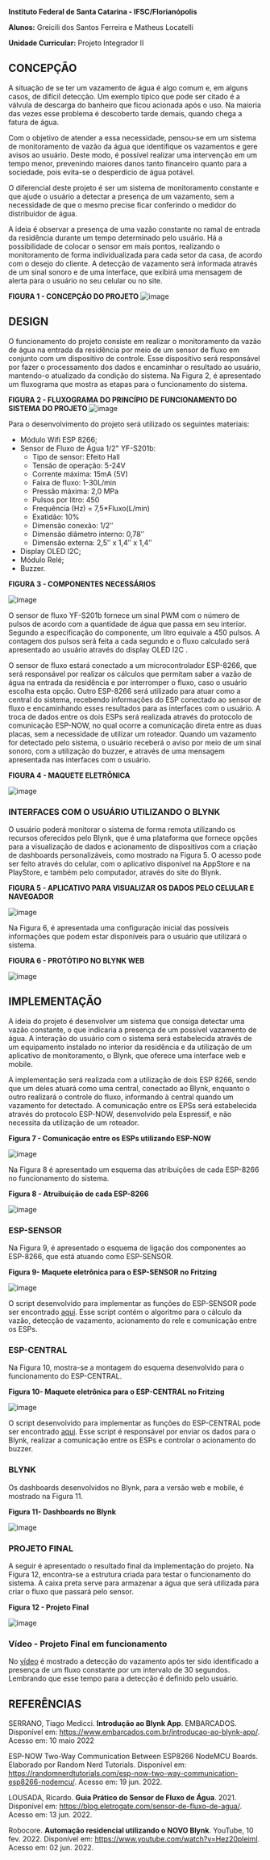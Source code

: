 **Instituto Federal de Santa Catarina - IFSC/Florianópolis**

**Alunos:** Greicili dos Santos Ferreira e Matheus Locatelli

**Unidade Curricular:** Projeto Integrador II

## **CONCEPÇÃO**
A situação de se ter um vazamento de água é algo comum e, em alguns casos, de difícil
detecção. Um exemplo típico que pode ser citado é a válvula de descarga do banheiro que
ficou acionada após o uso. Na maioria das vezes esse problema é descoberto tarde demais,
quando chega a fatura de água.

Com o objetivo de atender a essa necessidade, pensou-se em um sistema de monitoramento
de vazão da água que identifique os vazamentos e gere avisos ao usuário. Deste modo, é
possível realizar uma intervenção em um tempo menor, prevenindo maiores danos tanto
financeiro quanto para a sociedade, pois evita-se o desperdício de água potável.

O diferencial deste projeto é ser um sistema de monitoramento constante e que ajude o
usuário a detectar a presença de um vazamento, sem a necessidade de que o mesmo precise
ficar conferindo o medidor do distribuidor de água.

A ideia é observar a presença de uma vazão constante no ramal de entrada da residência
durante um tempo determinado pelo usuário. Há a possibilidade de colocar o sensor em mais
pontos, realizando o monitoramento de forma individualizada para cada setor da casa, de
acordo com o desejo do cliente. A detecção de vazamento será informada através de um sinal
sonoro e de uma interface, que exibirá uma mensagem de alerta para o usuário no seu celular ou no site.


**FIGURA 1 - CONCEPÇÃO DO PROJETO**
![image](https://github.com/Greicili/PI2-Deteccao_vazamento/assets/81031562/b624517c-89d1-40b9-bcfe-cd24b6570c51)


## **DESIGN**
O funcionamento do projeto consiste em realizar o monitoramento da vazão de água na
entrada da residência por meio de um sensor de fluxo em conjunto com um dispositivo de
controle. Esse dispositivo será responsável por fazer o processamento dos dados e
encaminhar o resultado ao usuário, mantendo-o atualizado da condição do sistema. Na Figura
2, é apresentado um fluxograma que mostra as etapas para o funcionamento do sistema.

**FIGURA 2 - FLUXOGRAMA DO PRINCÍPIO DE FUNCIONAMENTO DO SISTEMA DO PROJETO**
![image](https://github.com/Greicili/PI2-Deteccao_vazamento/assets/81031562/3335e96e-5513-4ed9-986f-73d3f027b40e)

Para o desenvolvimento do projeto será utilizado os seguintes materiais:
- Módulo Wifi ESP 8266;
- Sensor de Fluxo de Água 1/2" YF-S201b:
    - Tipo de sensor: Efeito Hall
    - Tensão de operação: 5-24V
    - Corrente máxima: 15mA (5V)
    - Faixa de fluxo: 1-30L/min
    - Pressão máxima: 2,0 MPa
    - Pulsos por litro: 450
    - Frequência (Hz) = 7,5*Fluxo(L/min)
    - Exatidão: 10%
    - Dimensão conexão: 1/2ʺ
    - Dimensão diâmetro interno: 0,78ʺ
    - Dimensão externa: 2,5ʺ x 1,4ʺ x 1,4ʺ
- Display OLED I2C;
- Módulo Relé;
- Buzzer.

 
**FIGURA 3 - COMPONENTES NECESSÁRIOS**

![image](https://github.com/Greicili/PI2-Deteccao_vazamento/assets/81031562/d0d556ce-439e-4c2e-9e86-01b5f263512e)

O sensor de fluxo YF-S201b fornece um sinal PWM com o número de pulsos de acordo com a
quantidade de água que passa em seu interior. Segundo a especificação do componente, um
litro equivale a 450 pulsos. A contagem dos pulsos será feita a cada segundo e o fluxo
calculado será apresentado ao usuário através do display OLED I2C .

O sensor de fluxo estará conectado a um microcontrolador ESP-8266, que será responsável
por realizar os cálculos que permitam saber a vazão de água na entrada da residência e por
interromper o fluxo, caso o usuário escolha esta opção. Outro ESP-8266 será utilizado para
atuar como a central do sistema, recebendo informações do ESP conectado ao sensor de fluxo
e encaminhando esses resultados para as interfaces com o usuário. A troca de dados entre os
dois ESPs será realizada através do protocolo de comunicação ESP-NOW, no qual ocorre a
comunicação direta entre as duas placas, sem a necessidade de utilizar um roteador. 
Quando um vazamento for detectado pelo sistema, o usuário receberá o aviso por meio de um
sinal sonoro, com a utilização do buzzer, e através de uma mensagem apresentada nas
interfaces com o usuário.

**FIGURA 4 - MAQUETE ELETRÔNICA**

![image](https://github.com/Greicili/PI2-Deteccao_vazamento/assets/81031562/62f21d8c-9526-4456-84ae-2e5e1fdd573d)


### **INTERFACES COM O USUÁRIO UTILIZANDO O BLYNK**
O usuário poderá monitorar o sistema de forma remota utilizando os recursos oferecidos pelo
Blynk, que é uma plataforma que fornece opções para a visualização de dados e acionamento
de dispositivos com a criação de dashboards personalizáveis, como mostrado na Figura 5. O
acesso pode ser feito através do celular, com o aplicativo disponível na AppStore e na PlayStore,
e também pelo computador, através do site do Blynk.

**FIGURA 5 - APLICATIVO PARA VISUALIZAR OS DADOS PELO CELULAR E NAVEGADOR**

![image](https://github.com/Greicili/PI2-Deteccao_vazamento/assets/81031562/4b0fcc6f-e0c1-449b-94f2-09c1b4ac5ccf)

Na Figura 6, é apresentada uma configuração inicial das possíveis informações que podem
estar disponíveis para o usuário que utilizará o sistema.

**FIGURA 6 - PROTÓTIPO NO BLYNK WEB**

![image](https://github.com/Greicili/PI2-Deteccao_vazamento/assets/81031562/63a77dfe-dd00-4186-a4d4-b1c456d9df18)


## **IMPLEMENTAÇÃO**
A ideia do projeto é desenvolver um sistema que consiga detectar uma vazão constante, o que
indicaria a presença de um possível vazamento de água. A interação do usuário com o sistema
será estabelecida através de um equipamento instalado no interior da residência e da
utilização de um aplicativo de monitoramento, o Blynk, que oferece uma interface web e
mobile.

A implementação será realizada com a utilização de dois ESP 8266, sendo que um deles
atuará como uma central, conectado ao Blynk, enquanto o outro realizará o controle do fluxo,
informando à central quando um vazamento for detectado. A comunicação entre os EPSs será
estabelecida através do protocolo ESP-NOW, desenvolvido pela Espressif, e não necessita da
utilização de um roteador.

**Figura 7 - Comunicação entre os ESPs utilizando ESP-NOW**

![image](https://github.com/Greicili/PI2-Deteccao_vazamento/assets/81031562/7fc59aa0-b9fb-498f-a95f-3c0007b9a11c)

Na Figura 8 é apresentado um esquema das atribuições de cada ESP-8266 no
funcionamento do sistema.

**Figura 8 - Atruibuição de cada ESP-8266**

![image](https://github.com/Greicili/PI2-Deteccao_vazamento/assets/81031562/1c007764-f877-49b2-881f-17bbec6d1fe2)


### **ESP-SENSOR**
Na Figura 9, é apresentado o esquema de ligação dos componentes ao ESP-8266, que está
atuando como ESP-SENSOR.

**Figura 9- Maquete eletrônica para o ESP-SENSOR no Fritzing**

![image](https://github.com/Greicili/PI2-Deteccao_vazamento/assets/81031562/6dd95f9f-1756-4782-848d-df7ee7915e2d)

O script desenvolvido para implementar as funções do ESP-SENSOR pode ser encontrado
[aqui](https://github.com/Greicili/PI2-Deteccao_vazamento/blob/main/ESP-SENSOR). Esse script contém o algoritmo para o cálculo da vazão, detecção de vazamento,
acionamento do rele e comunicação entre os ESPs.

### **ESP-CENTRAL**
Na Figura 10, mostra-se a montagem do esquema desenvolvido para o funcionamento do ESP-CENTRAL.

**Figura 10- Maquete eletrônica para o ESP-CENTRAL no Fritzing**

![image](https://github.com/Greicili/PI2-Deteccao_vazamento/assets/81031562/ad308250-5c05-4244-acea-ad1cce406983)

O script desenvolvido para implementar as funções do ESP-CENTRAL pode ser encontrado
[aqui](https://github.com/Greicili/PI2-Deteccao_vazamento/blob/main/ESP-Central). Esse script é responsável por enviar os dados para o Blynk, realizar a comunicação entre
os ESPs e controlar o acionamento do buzzer.


### **BLYNK**
Os dashboards desenvolvidos no Blynk, para a versão web e mobile, é mostrado na Figura 11.

**Figura 11- Dashboards no Blynk**

![image](https://github.com/Greicili/PI2-Deteccao_vazamento/assets/81031562/f0c30ddc-ec04-4ab8-9ac9-9ed52db3a5b4)

### **PROJETO FINAL**
A seguir é apresentado o resultado final da implementação do projeto. Na Figura 12,
encontra-se a estrutura criada para testar o funcionamento do sistema. A caixa preta serve
para armazenar a água que será utilizada para criar o fluxo que passará pelo sensor.

**Figura 12 - Projeto Final**

![image](https://github.com/Greicili/PI2-Deteccao_vazamento/assets/81031562/0dbf6f8f-31ca-4bee-8fbc-d5ef948176ca)

### **Vídeo - Projeto Final em funcionamento**
No [vídeo](https://github.com/Greicili/PI2-Deteccao_vazamento/blob/main/Video_Projeto_final_PI2.mp4) é mostrado a detecção do vazamento após ter sido identificado a presença de um
fluxo constante por um intervalo de 30 segundos. Lembrando que esse tempo para a detecção é definido pelo usuário.





## **REFERÊNCIAS**
SERRANO, Tiago Medicci. **Introdução ao Blynk App**. EMBARCADOS. Disponível em:
https://www.embarcados.com.br/introducao-ao-blynk-app/. Acesso em: 10 maio 2022

ESP-NOW Two-Way Communication Between ESP8266 NodeMCU Boards. Elaborado por
Random Nerd Tutorials. Disponível em: https://randomnerdtutorials.com/esp-now-two-way-communication-esp8266-nodemcu/. Acesso em: 19 jun. 2022.

LOUSADA, Ricardo. **Guia Prático do Sensor de Fluxo de Água**. 2021. Disponível em:
https://blog.eletrogate.com/sensor-de-fluxo-de-agua/. Acesso em: 13 jun. 2022.

Robocore. **Automação residencial utilizando o NOVO Blynk**. YouTube, 10 fev. 2022.
Disponível em: https://www.youtube.com/watch?v=Hez20pleimI. Acesso em: 02 jun. 2022.
